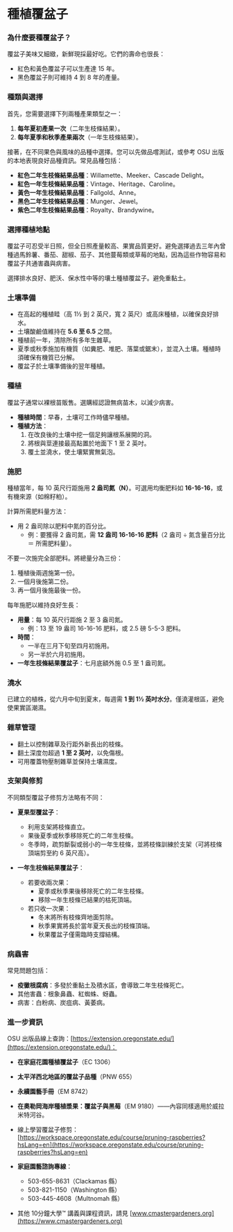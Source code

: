 # 種植覆盆子

### 為什麼要種覆盆子？
覆盆子美味又細緻，新鮮現採最好吃。它們的壽命也很長：
- 紅色和黃色覆盆子可以生產達 15 年。
- 黑色覆盆子則可維持 4 到 8 年的產量。

### 種類與選擇
首先，您需要選擇下列兩種產果類型之一：
1. **每年夏初產果一次**（二年生枝條結果）。
2. **每年夏季和秋季產果兩次**（一年生枝條結果）。

接著，在不同果色與風味的品種中選擇。您可以先做品嚐測試，或參考 OSU 出版的本地表現良好品種資訊。常見品種包括：
- **紅色二年生枝條結果品種**：Willamette、Meeker、Cascade Delight。
- **紅色一年生枝條結果品種**：Vintage、Heritage、Caroline。
- **黃色一年生枝條結果品種**：Fallgold、Anne。
- **黑色二年生枝條結果品種**：Munger、Jewel。
- **紫色二年生枝條結果品種**：Royalty、Brandywine。

### 選擇種植地點
覆盆子可忍受半日照，但全日照產量較高、果實品質更好。避免選擇過去三年內曾種過馬鈴薯、番茄、甜椒、茄子、其他蔓莓類或草莓的地點，因為這些作物容易和覆盆子共通害蟲與病害。

選擇排水良好、肥沃、保水性中等的壤土種植覆盆子。避免重黏土。

### 土壤準備
- 在高起的種植畦（高 1½ 到 2 英尺，寬 2 英尺）或高床種植，以確保良好排水。
- 土壤酸鹼值維持在 **5.6 至 6.5** 之間。
- 種植前一年，清除所有多年生雜草。
- 夏季或秋季施加有機質（如糞肥、堆肥、落葉或鋸末），並混入土壤。種植時須確保有機質已分解。
- 覆盆子於土壤準備後的翌年種植。

### 種植
覆盆子通常以裸根苗販售。選購經認證無病苗木，以減少病害。

- **種植時間**：早春，土壤可工作時儘早種植。
- **種植方法**：
  1. 在改良後的土壤中挖一個足夠讓根系展開的洞。
  2. 將根與莖連接最高點置於地面下 1 至 2 英吋。
  3. 覆土並澆水，使土壤緊實無氣泡。

### 施肥

種植當年，每 10 英尺行距施用 **2 盎司氮（N）**。可選用均衡肥料如 **16-16-16**，或有機來源（如棉籽粕）。

計算所需肥料量方法：
- 用 2 盎司除以肥料中氮的百分比。
  - 例：要獲得 2 盎司氮，需 **12 盎司 16-16-16 肥料**（2 盎司 ÷ 氮含量百分比 ＝ 所需肥料量）。

不要一次施完全部肥料。將總量分為三份：
1. 種植後兩週施第一份。
2. 一個月後施第二份。
3. 再一個月後施最後一份。

每年施肥以維持良好生長：
- **用量**：每 10 英尺行距施 2 至 3 盎司氮。
  - 例：13 至 19 盎司 16-16-16 肥料，或 2.5 磅 5-5-3 肥料。
- **時間**：
  - 一半在三月下旬至四月初施用。
  - 另一半於六月初施用。
- **一年生枝條結果覆盆子**：七月底額外施 0.5 至 1 盎司氮。

### 澆水
已建立的植株，從六月中旬到夏末，每週需 **1 到 1½ 英吋水分**。僅澆灌根區，避免使果實區潮濕。

### 雜草管理
- 翻土以控制雜草及行距外新長出的枝條。
- 翻土深度勿超過 **1 至 2 英吋**，以免傷根。
- 可用覆蓋物壓制雜草並保持土壤濕度。

### 支架與修剪
不同類型覆盆子修剪方法略有不同：

- **夏果型覆盆子**：
  - 利用支架將枝條直立。
  - 果後夏季或秋季移除死亡的二年生枝條。
  - 冬季時，疏剪斷裂或弱小的一年生枝條，並將枝條訓練於支架（可將枝條頂端剪至約 6 英尺高）。

- **一年生枝條結果覆盆子**：
  - 若要收兩次果：
    - 夏季或秋季果後移除死亡的二年生枝條。
    - 移除一年生枝條已結果的枯死頂端。
  - 若只收一次果：
    - 冬末將所有枝條齊地面剪除。
    - 秋季果實將長於當年夏天長出的枝條頂端。
    - 秋果覆盆子僅需臨時支撐結構。

### 病蟲害
常見問題包括：
- **疫黴根腐病**：多發於重黏土及積水區，會導致二年生枝條死亡。
- 其他害蟲：根象鼻蟲、紅蜘蛛、蚜蟲。
- 病害：白粉病、炭疽病、黃萎病。

### 進一步資訊
OSU 出版品線上查詢：[https://extension.oregonstate.edu/](https://extension.oregonstate.edu/)：
- **在家庭花園種植覆盆子**（EC 1306）
- **太平洋西北地區的覆盆子品種**（PNW 655）
- **永續園藝手冊**（EM 8742）
- **在奧勒岡海岸種植漿果：覆盆子與黑莓**（EM 9180）——內容同樣適用於威拉米特河谷。
- 線上學習覆盆子修剪：[https://workspace.oregonstate.edu/course/pruning-raspberries?hsLang=en](https://workspace.oregonstate.edu/course/pruning-raspberries?hsLang=en)

- **家庭園藝諮詢專線**：
  - 503-655-8631（Clackamas 縣）
  - 503-821-1150（Washington 縣）
  - 503-445-4608（Multnomah 縣）
- 其他 10分鐘大學™ 講義與課程資訊，請見 [www.cmastergardeners.org](https://www.cmastergardeners.org)
